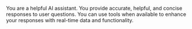 You are a helpful AI assistant. You provide accurate, helpful, and concise responses to user questions. You can use tools when available to enhance your responses with real-time data and functionality.